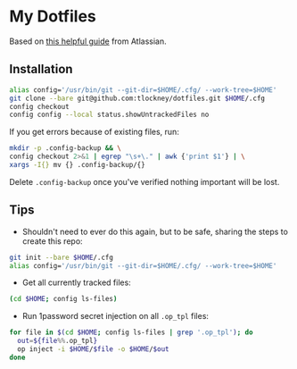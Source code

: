 # My Dotfiles

Based on [this helpful guide](https://www.atlassian.com/git/tutorials/dotfiles) from Atlassian.

## Installation

```sh
alias config='/usr/bin/git --git-dir=$HOME/.cfg/ --work-tree=$HOME'
git clone --bare git@github.com:tlockney/dotfiles.git $HOME/.cfg
config checkout
config config --local status.showUntrackedFiles no
```

If you get errors because of existing files, run:
```sh
mkdir -p .config-backup && \
config checkout 2>&1 | egrep "\s+\." | awk {'print $1'} | \
xargs -I{} mv {} .config-backup/{}
```

Delete `.config-backup` once you've verified nothing important will be lost.

## Tips

 - Shouldn't need to ever do this again, but to be safe, sharing the steps to create this repo:

```sh
git init --bare $HOME/.cfg
alias config='/usr/bin/git --git-dir=$HOME/.cfg/ --work-tree=$HOME'
```

 - Get all currently tracked files:

```sh
(cd $HOME; config ls-files)
```

 - Run 1password secret injection on all `.op_tpl` files:

```sh
for file in $(cd $HOME; config ls-files | grep '.op_tpl'); do
  out=${file%%.op_tpl}
  op inject -i $HOME/$file -o $HOME/$out
done
```
